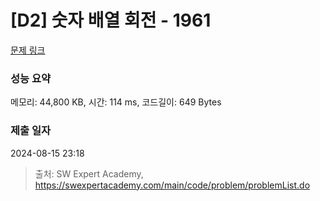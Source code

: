 # [D2] 숫자 배열 회전 - 1961 

[문제 링크](https://swexpertacademy.com/main/code/problem/problemDetail.do?contestProbId=AV5Pq-OKAVYDFAUq) 

### 성능 요약

메모리: 44,800 KB, 시간: 114 ms, 코드길이: 649 Bytes

### 제출 일자

2024-08-15 23:18



> 출처: SW Expert Academy, https://swexpertacademy.com/main/code/problem/problemList.do